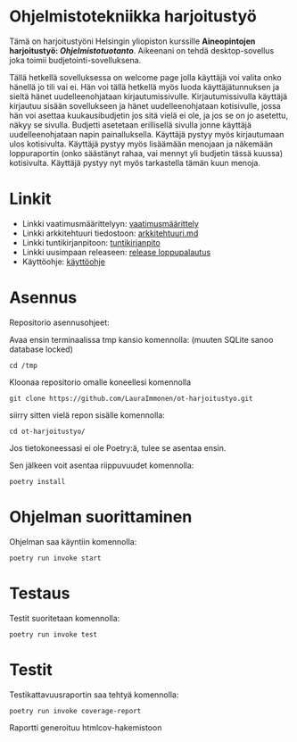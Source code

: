 # Ohjelmistotekniikka harjoitustyö

Tämä on harjoitustyöni Helsingin yliopiston kurssille **Aineopintojen harjoitustyö: _Ohjelmistotuotanto_**.
Aikeenani on tehdä desktop-sovellus joka toimii budjetointi-sovelluksena.

Tällä hetkellä sovelluksessa on welcome page jolla käyttäjä voi valita onko hänellä jo tili vai ei.
Hän voi tällä hetkellä myös luoda käyttäjätunnuksen ja sieltä hänet uudelleenohjataan kirjautumissivulle.
Kirjautumissivulla käyttäjä kirjautuu sisään sovellukseen ja hänet uudelleenohjataan kotisivulle,
jossa hän voi asettaa kuukausibudjetin jos sitä vielä ei ole, ja jos se on jo asetettu, näkyy se sivulla.
Budjetti asetetaan erillisellä sivulla jonne käyttäjä uudelleenohjataan napin painalluksella.
Käyttäjä pystyy myös kirjautumaan ulos kotisivulta. Käyttäjä pystyy myös lisäämään menojaan ja näkemään loppuraportin (onko säästänyt rahaa, vai mennyt yli budjetin tässä kuussa) kotisivulta. Käyttäjä pystyy nyt myös tarkastella tämän kuun menoja.

# Linkit

- Linkki vaatimusmäärittelyyn: [vaatimusmäärittely](https://github.com/LauraImmonen/ot-harjoitustyo/blob/master/dokumentaatio/vaatimusmaarittely.md)
- Linkki arkkitehtuuri tiedostoon: [arkkitehtuuri.md](https://github.com/LauraImmonen/ot-harjoitustyo/blob/master/dokumentaatio/arkkitehtuuri.md)
- Linkki tuntikirjanpitoon: [tuntikirjanpito](https://github.com/LauraImmonen/ot-harjoitustyo/blob/master/dokumentaatio/tuntikirjanpito.md)
- Linkki uusimpaan releaseen: [release loppupalautus](https://github.com/LauraImmonen/ot-harjoitustyo/releases/tag/loppupalautus)
- Käyttöohje: [käyttöohje](https://github.com/LauraImmonen/ot-harjoitustyo/blob/master/dokumentaatio/kayttoohje.md)

# Asennus

Repositorio asennusohjeet:

Avaa ensin terminaalissa tmp kansio komennolla: (muuten SQLite sanoo database locked)

```
cd /tmp
```

Kloonaa repositorio omalle koneellesi komennolla

```
git clone https://github.com/LauraImmonen/ot-harjoitustyo.git
```

siirry sitten vielä repon sisälle komennolla:

```
cd ot-harjoitustyo/
```

Jos tietokoneessasi ei ole Poetry:ä, tulee se asentaa ensin.

Sen jälkeen voit asentaa riippuvuudet komennolla:

```
poetry install
```

# Ohjelman suorittaminen

Ohjelman saa käyntiin komennolla:

```
poetry run invoke start
```

# Testaus

Testit suoritetaan komennolla:

```
poetry run invoke test
```

# Testit

Testikattavuusraportin saa tehtyä komennolla:

```
poetry run invoke coverage-report
```

Raportti generoituu htmlcov-hakemistoon
